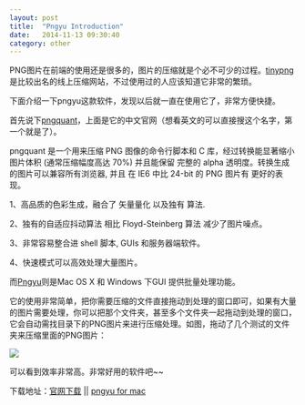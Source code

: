 ```yaml
---
layout: post
title:  "Pngyu Introduction"
date:   2014-11-13 09:30:40
category: other
---
```


PNG图片在前端的使用还是很多的，图片的压缩就是个必不可少的过程。[tinypng][tinypngSite]是比较出名的线上压缩网站，不过使用过的人应该知道它非常的繁琐。

下面介绍一下pngyu这款软件，发现以后就一直在使用它了，非常方便快捷。

首先说下[pngquant][pngquantSite]，上面是它的中文官网（想看英文的可以直接搜这个名字，第一个就是了）。

pngquant 是一个用来压缩 PNG 图像的命令行脚本和 C 库，经过转换能显著缩小图片体积 (通常压缩幅度高达 70%) 并且能保留 完整的 alpha 透明度。转换生成的图片可以兼容所有浏览器, 并且 在 IE6 中比 24-bit 的 PNG 图片有 更好的表现。

1、高品质的色彩生成，融合了 矢量量化 以及独有 算法.

2、独有的自适应抖动算法 相比 Floyd-Steinberg 算法 减少了图片噪点。

3、非常容易整合进 shell 脚本, GUIs 和服务器端软件。

4、快速模式可以高效处理大量图片。

而[Pngyu][pngyuSite]则是Mac OS X 和 Windows 下GUI 提供批量处理功能。

它的使用非常简单，把你需要压缩的文件直接拖动到处理的窗口即可，如果有大量的图片需要处理，你可以把那个文件夹，甚至多个文件夹一起拖动到处理的窗口，它会自动需找目录下的PNG图片来进行压缩处理。如图，拖动了几个测试的文件夹来压缩里面的PNG图片：

<img src="{{site.baseurl}}/source/2014.11.13/1.png">

可以看到效率非常高。非常好用的软件吧~~

下载地址：[官网下载][pngyuSite] || [pngyu for mac][download2]




[tinypngSite]: https://tinypng.com/
[pngquantSite]: https://pngquant.org/
[pngyuSite]:http://nukesaq88.github.io/Pngyu/
[download2]:http://macdownload.informer.com/pngyu/
